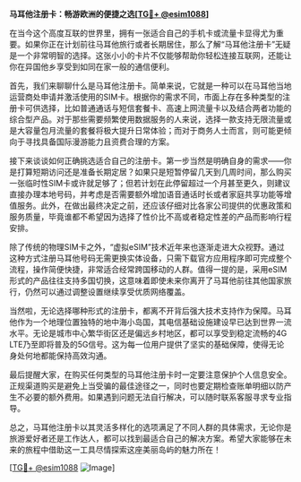 **马耳他注册卡：畅游欧洲的便捷之选[[TG💪+ @esim1088](https://t.me/s/esim1088)]**

在当今这个高度互联的世界里，拥有一张适合自己的手机卡或流量卡显得尤为重要。如果你正在计划前往马耳他旅行或者长期居住，那么了解“马耳他注册卡”无疑是一个非常明智的选择。这张小小的卡片不仅能够帮助你轻松连接互联网，还能让你在异国他乡享受到如同在家一般的通信便利。

首先，我们来聊聊什么是马耳他注册卡。简单来说，它就是一种可以在马耳他当地运营商处申请并激活使用的SIM卡。根据你的需求不同，市面上存在多种类型的注册卡可供选择，比如普通通话与短信套餐卡、高速上网流量卡以及结合两者功能的综合型产品。对于那些需要频繁使用数据服务的人来说，选择一款支持无限流量或是大容量包月流量的套餐将极大提升日常体验；而对于商务人士而言，则可能更倾向于寻找具备国际漫游能力且资费合理的方案。

接下来谈谈如何正确挑选适合自己的注册卡。第一步当然是明确自身的需求——你是打算短期访问还是准备长期定居？如果只是短暂停留几天到几周时间，那么购买一张临时性SIM卡或许就足够了；但若计划在此停留超过一个月甚至更久，则建议直接办理本地号码，并考虑是否需要额外增加语音通话时长或者家庭共享功能等增值服务。此外，在做出最终决定之前，还应该仔细对比各家公司提供的优惠政策和服务质量，毕竟谁都不希望因为选择了性价比不高或者稳定性差的产品而影响行程安排。

除了传统的物理SIM卡之外，“虚拟eSIM”技术近年来也逐渐走进大众视野。通过这种方式注册马耳他号码无需更换实体设备，只需下载官方应用程序即可完成整个流程，操作简便快捷，非常适合经常跨国移动的人群。值得一提的是，采用eSIM形式的产品往往支持多国切换，这意味着即使未来你离开了马耳他前往其他国家旅行，仍然可以通过调整设置继续享受优质网络覆盖。

当然啦，无论选择哪种形式的注册卡，都离不开背后强大技术支持作为保障。马耳他作为一个地理位置独特的地中海小岛国，其电信基础设施建设早已达到世界一流水平。无论是城市中心繁华街区还是偏远乡村地区，都可以享受到稳定流畅的4G LTE乃至即将普及的5G信号。这为每一位用户提供了坚实的基础保障，使得无论身处何地都能保持高效沟通。

最后提醒大家，在购买任何类型的马耳他注册卡时一定要注意保护个人信息安全。正规渠道购买是避免上当受骗的最佳途径之一，同时也要定期检查账单明细以防产生不必要的额外费用。如果遇到问题无法自行解决，可以随时联系客服寻求专业指导。

总之，马耳他注册卡以其灵活多样化的选项满足了不同人群的具体需求，无论你是旅游爱好者还是工作达人，都可以找到最适合自己的解决方案。希望大家能够在未来的旅程中借助这一工具尽情探索这座美丽岛屿的魅力所在！

[[TG💪+ @esim1088](https://t.me/s/esim1088) ![Image](https://i.postimg.cc/4NQfJmqS/Snipaste-2025-05-13-00-14-12.png)]